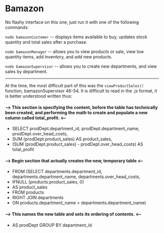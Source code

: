 # Bamazon

No flashy interface on this one, just run it with one of the following commands:

`node bamazonCustomer` -- displays items available to buy, updates stock quantity and total sales after a purchase.

`node bamazonManager` -- allows you to view products or sale, view low quantity items, add inventory, and add new products.

`node bamazonSupervisor` -- allows you to create new departments, and view sales by department.

---

At the time, the most difficult part of this was the `viewProductSales()` function, bamazonSupervisor 46-54. It is difficult to read in the .js format, it is better understood written thus:

#### --> This section is specifying the content, before the table has technically been created, and performing the math to create and populate a new column called total_profit. <--

-   SELECT prodDept.department_id, prodDept.department_name, prodDept.over_head_costs,
-   SUM (prodDept.product_sales) AS product_sales,
-   (SUM (prodDept.product_sales) - prodDept.over_head_costs) AS total_profit

#### --> Begin section that actually creates the new, temporary table <--

-   FROM (SELECT departments.department_id, departments.department_name, departments.over_head_costs,
-   IFNULL (products.product_sales, 0)
-   AS product_sales
-   FROM products
-   RIGHT JOIN departments
-   ON products.department_name = departments.department_name)

#### --> This names the new table and sets its ordering of contents. <--

-   AS prodDept GROUP BY department_id
